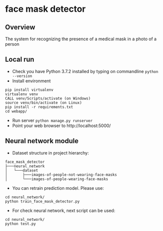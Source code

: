 # face mask detector

## Overview
The system for recognizing the presence 
of a medical mask in a photo of a person

## Local run
* Check you have Python 3.7.2 installed by typing on commandline `python --version`
* Install environment
```
pip install virtualenv
virtualenv venv
CALL venv/Scripts/activate (on Windows)
source venv/bin/activate (on Linux)
pip install -r requirements.txt
cd webapp/
```
* Run server `python manage.py runserver`
* Point your web browser to http://localhost:5000/

## Neural network module
* Dataset structure in project hierarchy:
```
face_mask_detector
├───neural_network
│   └───dataset
│       ├───images-of-people-not-wearing-face-masks
│       └───images-of-people-wearing-face-masks
```
* You can retrain prediction model. Please use:
```
cd neural_network/
python train_face_mask_detector.py
```
* For check neural network, next script can be used:
```
cd neural_network/
python test.py
```

